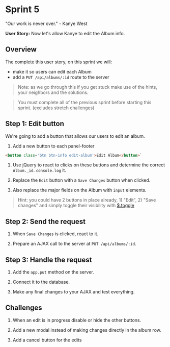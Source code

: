 # Sprint 5

"Our work is never over." - Kanye West

**User Story:**
Now let's allow Kanye to edit the Album info.  


## Overview

The complete this user story, on this sprint we will:
* make it so users can edit each Album
* add a `PUT /api/albums/:id` route to the server

> Note: as we go through this if you get stuck make use of the hints, your neighbors and the solutions.

> You must complete all of the previous sprint before starting this sprint. (excludes stretch challenges)

## Step 1: Edit button

We're going to add a button that allows our users to edit an album.

1. Add a new button to each panel-footer

```html
<button class='btn btn-info edit-album'>Edit Album</button>`
```

1. Use jQuery to react to clicks on these buttons and determine the correct `Album._id`.  `console.log` it.

1. Replace the `Edit` button with a `Save Changes` button when clicked.

1. Also replace the major fields on the Album with `input` elements.

> Hint: you could have 2 buttons in place already, 1) "Edit", 2) "Save changes" and simply toggle their visibility with [$.toggle](http://api.jquery.com/toggle/)

## Step 2: Send the request

1. When `Save Changes` is clicked, react to it.  

1. Prepare an AJAX call to the server at `PUT /api/albums/:id`.


## Step 3: Handle the request

1. Add the `app.put` method on the server.  

1. Connect it to the database.

1. Make any final changes to your AJAX and test everything.



## Challenges

1. When an edit is in progress disable or hide the other buttons.

1. Add a new modal instead of making changes directly in the album row.

1. Add a cancel button for the edits
